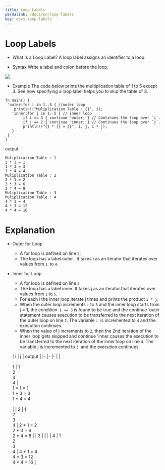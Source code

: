 ```yaml
---
title: Loop Labels
permalink: /docs/en/loop-labels
key: docs-loop-labels
---
```


# Loop Labels

- What Is a Loop Label? 
 A loop label assigns an identifier to a loop.
 
- Syntax 
Write a label and colon before the loop.

![](https://raw.githubusercontent.com/sangam14/RustLabs/master/img/loop-label.png)

- Example 
The code below prints the multiplication table of 1 to 5 except 3. See how specifying a loop label helps you to skip the table of 3.

```
fn main() {
 'outer:for i in 1..5 { //outer loop
    println!("Muliplication Table : {}", i);
   'inner:for j in 1..5 { // inner loop
        if i == 3 { continue 'outer; } // Continues the loop over `i`.
        if j == 2 { continue 'inner; } // Continues the loop over `j`.
        println!("{} * {} = {}", i, j, i * j);
   }
 }
}

```

output:

```
Muliplication Table : 1
1 * 1 = 1
1 * 3 = 3
1 * 4 = 4
Muliplication Table : 2
2 * 1 = 2
2 * 3 = 6
2 * 4 = 8
Muliplication Table : 3
Muliplication Table : 4
4 * 1 = 4
4 * 3 = 12
4 * 4 = 16

```

# Explanation 

- Outer for Loop
  -  A for loop is defined on line `2`.
  -  The loop has a label outer . It takes i as an iterator that iterates over values from `1 `to `4`.

- Inner for Loop
  -  A for loop is defined on line `3`
  - The loop has a label inner. It takes j as an iterator that iterates over values from `1` to `5`.
  -  For each i the inner loop iterate j times and prints the product `i * j`.
  -  When the outer loop increments `i` to `3` and the inner loop starts from j = 1, the condition` i == 3` is found to be true and the continue ‘outer statement causes execution to be transferred to the next iteration of the outer loop on line `2`. The variable `i `is incremented to `4` and the execution continues.
  - When the value of j increments to `2`, then the 2nd iteration of the inner loop gets skipped and continue 'inner causes the execution to be transferred to the next iteration of the inner loop on line `4`. The variable j is incremented to `3 `and the execution continues.
  
  
  
  | i 	| j 	| output 	|
|-	|-	|-	|
| <br><br>1 	|  1<br> 2<br> 3<br> 4 	| <br>1 * 1 = 1<br>1 * 3 = 3<br>1 * 4 = 4<br><br>  	|
| 2 	|  1<br> 2<br> 3<br> 4 	| 2 * 1 = 2<br>2 * 3 = 6<br>2 * 4 = 8 	|
| 3 	|   	|  	|
| 4 	|  1<br> 2<br> 3<br> 4 	| 4 * 1 = 4<br>4 * 3 = 12<br>4 * 4 = 16 	|
  
  
  
  
  



